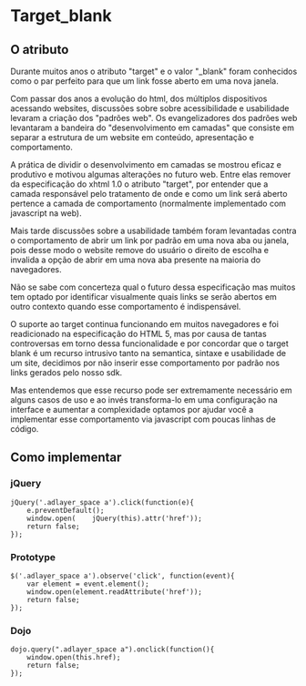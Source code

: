 # Target_blank

## O atributo
Durante muitos anos o atributo "target" e o valor "_blank" foram conhecidos como o par perfeito para que um link fosse aberto em uma nova janela.

Com passar dos anos a evolução do html, dos múltiplos dispositivos acessando websites, discussões sobre sobre acessibilidade e usabilidade levaram a criação dos "padrões web".
Os evangelizadores dos padrões web levantaram a bandeira do "desenvolvimento em camadas" que consiste em separar a estrutura de um website em conteúdo, apresentação e comportamento.

A prática de dividir o desenvolvimento em camadas se mostrou eficaz e produtivo e motivou algumas alterações no futuro web. Entre elas remover da especificação do xhtml 1.0 o atributo "target", por entender que a camada responsável pelo tratamento de onde e como um link será aberto pertence a camada de comportamento (normalmente implementado com javascript na web).

Mais tarde discussões sobre a usabilidade também foram levantadas contra o comportamento de abrir um link por padrão em uma nova aba ou janela, pois desse modo o website remove do usuário o direito de escolha e invalida a opção de abrir em uma nova aba presente na maioria do navegadores.

Não se sabe com concerteza qual o futuro dessa especificação mas muitos tem optado por identificar visualmente quais links se serão abertos em outro contexto quando esse comportamento é indispensável.

O suporte ao target continua funcionando em muitos navegadores e foi readicionado na especificação do HTML 5, mas por causa de tantas controversas em torno dessa funcionalidade e por concordar que o target blank é um recurso intrusivo tanto na semantica, sintaxe e usabilidade de um site, decidimos por não inserir esse comportamento por padrão nos links gerados pelo nosso sdk.

Mas entendemos que esse recurso pode ser extremamente necessário em alguns casos de uso e ao invés transforma-lo em uma configuração na interface e aumentar a complexidade optamos por ajudar você a implementar esse comportamento via javascript com poucas linhas de código. 

## Como implementar

### jQuery
	jQuery('.adlayer_space a').click(function(e){
		e.preventDefault();
		window.open(	jQuery(this).attr('href'));
		return false;
	});

### Prototype
	$('.adlayer_space a').observe('click', function(event){
		var element = event.element();
		window.open(element.readAttribute('href'));
		return false;
	});

### Dojo
	dojo.query(".adlayer_space a").onclick(function(){
		window.open(this.href);
		return false;
	});